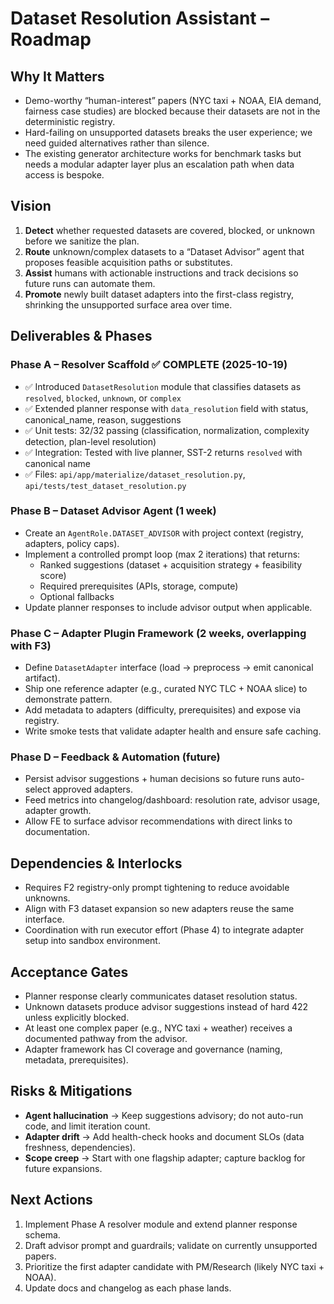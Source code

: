 # Dataset Resolution Assistant – Roadmap

## Why It Matters
- Demo-worthy “human-interest” papers (NYC taxi + NOAA, EIA demand, fairness case studies) are blocked because their datasets are not in the deterministic registry.
- Hard-failing on unsupported datasets breaks the user experience; we need guided alternatives rather than silence.
- The existing generator architecture works for benchmark tasks but needs a modular adapter layer plus an escalation path when data access is bespoke.

## Vision
1. **Detect** whether requested datasets are covered, blocked, or unknown before we sanitize the plan.
2. **Route** unknown/complex datasets to a “Dataset Advisor” agent that proposes feasible acquisition paths or substitutes.
3. **Assist** humans with actionable instructions and track decisions so future runs can automate them.
4. **Promote** newly built dataset adapters into the first-class registry, shrinking the unsupported surface area over time.

## Deliverables & Phases
### Phase A – Resolver Scaffold ✅ COMPLETE (2025-10-19)
- ✅ Introduced `DatasetResolution` module that classifies datasets as `resolved`, `blocked`, `unknown`, or `complex`
- ✅ Extended planner response with `data_resolution` field with status, canonical_name, reason, suggestions
- ✅ Unit tests: 32/32 passing (classification, normalization, complexity detection, plan-level resolution)
- ✅ Integration: Tested with live planner, SST-2 returns `resolved` with canonical name
- ✅ Files: `api/app/materialize/dataset_resolution.py`, `api/tests/test_dataset_resolution.py`

### Phase B – Dataset Advisor Agent (1 week)
- Create an `AgentRole.DATASET_ADVISOR` with project context (registry, adapters, policy caps).
- Implement a controlled prompt loop (max 2 iterations) that returns:
  - Ranked suggestions (dataset + acquisition strategy + feasibility score)
  - Required prerequisites (APIs, storage, compute)
  - Optional fallbacks
- Update planner responses to include advisor output when applicable.

### Phase C – Adapter Plugin Framework (2 weeks, overlapping with F3)
- Define `DatasetAdapter` interface (load → preprocess → emit canonical artifact).
- Ship one reference adapter (e.g., curated NYC TLC + NOAA slice) to demonstrate pattern.
- Add metadata to adapters (difficulty, prerequisites) and expose via registry.
- Write smoke tests that validate adapter health and ensure safe caching.

### Phase D – Feedback & Automation (future)
- Persist advisor suggestions + human decisions so future runs auto-select approved adapters.
- Feed metrics into changelog/dashboard: resolution rate, advisor usage, adapter growth.
- Allow FE to surface advisor recommendations with direct links to documentation.

## Dependencies & Interlocks
- Requires F2 registry-only prompt tightening to reduce avoidable unknowns.
- Align with F3 dataset expansion so new adapters reuse the same interface.
- Coordination with run executor effort (Phase 4) to integrate adapter setup into sandbox environment.

## Acceptance Gates
- Planner response clearly communicates dataset resolution status.
- Unknown datasets produce advisor suggestions instead of hard 422 unless explicitly blocked.
- At least one complex paper (e.g., NYC taxi + weather) receives a documented pathway from the advisor.
- Adapter framework has CI coverage and governance (naming, metadata, prerequisites).

## Risks & Mitigations
- **Agent hallucination** → Keep suggestions advisory; do not auto-run code, and limit iteration count.
- **Adapter drift** → Add health-check hooks and document SLOs (data freshness, dependencies).
- **Scope creep** → Start with one flagship adapter; capture backlog for future expansions.

## Next Actions
1. Implement Phase A resolver module and extend planner response schema.
2. Draft advisor prompt and guardrails; validate on currently unsupported papers.
3. Prioritize the first adapter candidate with PM/Research (likely NYC taxi + NOAA).
4. Update docs and changelog as each phase lands.
